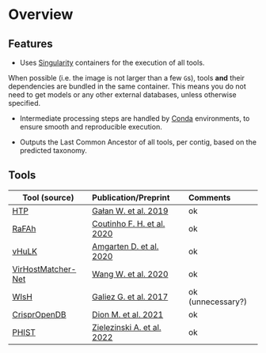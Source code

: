 # Overview

## Features

* Uses [Singularity](https://sylabs.io/) containers for the execution of all
tools.

When possible (i.e. the image is not larger than a few `G`s), tools **and**
their dependencies are bundled in the same container. This means
you do not need to get models or any other external databases, unless
otherwise specified.

* Intermediate processing steps are handled by [Conda](https://conda.io/en/latest/)
environments, to ensure smooth and reproducible execution.


* Outputs the Last Common Ancestor of all tools, per contig, based on the
predicted taxonomy.

## Tools

| Tool (source)                                                         | Publication/Preprint                                                                              | Comments            |
| --------------------------------------------------------------------- | :------------------------------------------------------------------------------------------------ | :------------------ |
| [HTP](https://github.com/wojciech-galan/viruses_classifier)           | [Gałan W. et al. 2019](https://www.nature.com/articles/s41598-019-39847-2)                        | ok                  |
| [RaFAh](https://sourceforge.net/projects/rafah/)                      | [Coutinho F. H. et al. 2020](https://www.biorxiv.org/content/10.1101/2020.09.25.313155v1?rss=1)   | ok                  |
| [vHuLK](https://github.com/LaboratorioBioinformatica/vHULK)           | [Amgarten D. et al. 2020](https://www.biorxiv.org/content/10.1101/2020.12.06.413476v1)            | ok                  |
| [VirHostMatcher-Net](https://github.com/WeiliWw/VirHostMatcher-Net)   | [Wang W. et al. 2020](https://doi.org/10.1093/nargab/lqaa044)                                     | ok                  |
| [WIsH](https://github.com/soedinglab/WIsH)                            | [Galiez G. et al. 2017](https://academic.oup.com/bioinformatics/article/33/19/3113/3964377)       | ok (unnecessary?)   |
| [CrisprOpenDB](https://github.com/edzuf/CrisprOpenDB)                 | [Dion M. et al. 2021](https://doi.org/10.1093/nar/gkab133)                                        | ok                  |
| [PHIST](https://github.com/refresh-bio/PHIST) | [Zielezinski A. et al. 2022](https://academic.oup.com/bioinformatics/article/38/5/1447/6460800?login=false) | ok

